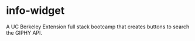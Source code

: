 # info-widget
A UC Berkeley Extension full stack bootcamp that creates buttons to search the GIPHY API.
